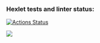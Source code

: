 ### Hexlet tests and linter status:
[![Actions Status](https://github.com/mom4uk/php-project-45/actions/workflows/hexlet-check.yml/badge.svg)](https://github.com/mom4uk/php-project-45/actions)

<a href="https://codeclimate.com/github/mom4uk/php-project-45/maintainability"><img src="https://api.codeclimate.com/v1/badges/d97987dad9290c75ccbb/maintainability" /></a>